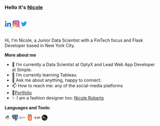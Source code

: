### Hello it's [Nicole](https://github.com/ellenicoleroberts?tab=repositories)

<br/>


<a href="https://www.linkedin.com/in/nicolerobertsdesigner/">
  <img src="images/linkedin.png" alt="Nicole Roberts" style="width:22px;height:22px;">
</a>

<a href="https://www.instagram.com/nicrobertsny/">
  <img src="images/instagram.webp" alt="Nicole Roberts" style="width:22px;height:22px;">
</a>

<a href="https://twitter.com/ellenicoler">
  <img src="images/twitter.png" alt="Nicole Roberts" style="width:22px;height:22px;">
</a>

<br />

<br />

Hi, I'm Nicole, a Junior Data Scientist with a FinTech focus and Flask Developer based in New York City. 

**More about me**

- 🔭 I’m currently a Data Scientist at OptyX and Lead Web App Developer at Simple.
- 🌱 I’m currently learning Tableau.
- 💬 Ask me about anything, happy to connect.
- 📫 How to reach me: any of the social-media platforms 
- 📝[Portfolio]()
- ✨ I am a fashion designer too: [Nicole Roberts](https://www.nicoleroberts.com/)

**Languages and Tools:**

<code><img height="20" src="https://raw.githubusercontent.com/github/explore/80688e429a7d4ef2fca1e82350fe8e3517d3494d/topics/python/python.png"></code>
<code><img height="20" src="https://raw.githubusercontent.com/github/explore/80688e429a7d4ef2fca1e82350fe8e3517d3494d/topics/postgresql/postgresql.png"></code>
<code><img height="20" src="https://raw.githubusercontent.com/github/explore/80688e429a7d4ef2fca1e82350fe8e3517d3494d/topics/flask/flask.png"></code>
<code><img height="20" src="https://raw.githubusercontent.com/github/explore/80688e429a7d4ef2fca1e82350fe8e3517d3494d/topics/html/html.png"></code>
<code><img height="20" src="https://raw.githubusercontent.com/github/explore/80688e429a7d4ef2fca1e82350fe8e3517d3494d/topics/git/git.png"></code>
<code><img height="20" src="https://raw.githubusercontent.com/github/explore/80688e429a7d4ef2fca1e82350fe8e3517d3494d/topics/terminal/terminal.png"></code>

